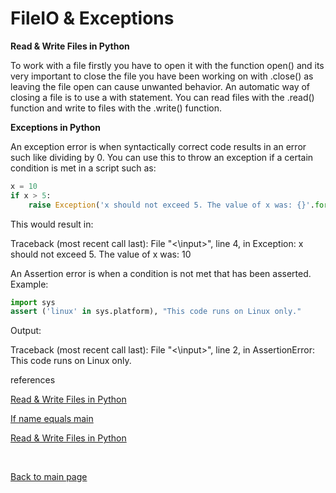 # FileIO & Exceptions



**Read & Write Files in Python**

To work with a file firstly you have to open it with the function open() and its very important to close the file you have been working on with .close() as leaving the file open can cause unwanted behavior. An automatic way of closing a file is to use a with statement.
You can read files with the .read() function and write to files with the .write() function.

**Exceptions in Python**

An exception error is when syntactically correct code results in an error such like dividing by 0. You can use this to throw an exception if a certain condition is met in a script such as:

```python
x = 10
if x > 5:
    raise Exception('x should not exceed 5. The value of x was: {}'.format(x))
```

This would result in:

Traceback (most recent call last):
  File "<\input>", line 4, in <module>
Exception: x should not exceed 5. The value of x was: 10

An Assertion error is when a condition is not met that has been asserted. Example:

```python
import sys
assert ('linux' in sys.platform), "This code runs on Linux only."
```

Output:

Traceback (most recent call last):
  File "<\input>", line 2, in <module>
AssertionError: This code runs on Linux only.


references

[Read & Write Files in Python](https://realpython.com/read-write-files-python/)

[If name equals main](https://realpython.com/python-exceptions/)

[Read & Write Files in Python](https://realpython.com/courses/reading-and-writing-files-python/)

<br>

[Back to main page](https://vadengrey.github.io/reading-notes/)
